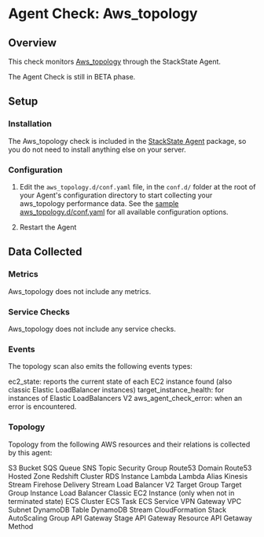# Agent Check: Aws_topology

## Overview

This check monitors [Aws_topology][1] through the StackState Agent.

The Agent Check is still in BETA phase.

## Setup

### Installation

The Aws_topology check is included in the [StackState Agent][2] package, so you do not
need to install anything else on your server.

### Configuration

1. Edit the `aws_topology.d/conf.yaml` file, in the `conf.d/` folder at the root of your
   Agent's configuration directory to start collecting your aws_topology performance data.
   See the [sample aws_topology.d/conf.yaml][2] for all available configuration options.

2. Restart the Agent

## Data Collected

### Metrics

Aws_topology does not include any metrics.

### Service Checks

Aws_topology does not include any service checks.

### Events

The topology scan also emits the following events types:

ec2_state: reports the current state of each EC2 instance found (also classic Elastic LoadBalancer instances)
target_instance_health: for instances of Elastic LoadBalancers V2
aws_agent_check_error: when an error is encountered.

### Topology

Topology from the following AWS resources and their relations is collected by this agent:

S3 Bucket
SQS Queue
SNS Topic
Security Group
Route53 Domain
Route53 Hosted Zone
Redshift Cluster
RDS Instance
Lambda
Lambda Alias
Kinesis Stream
Firehose Delivery Stream
Load Balancer V2
Target Group
Target Group Instance
Load Balancer Classic
EC2 Instance (only when not in terminated state)
ECS Cluster
ECS Task
ECS Service
VPN Gateway
VPC
Subnet
DynamoDB Table
DynamoDB Stream
CloudFormation Stack
AutoScaling Group
API Gateway Stage
API Gateway Resource
API Getaway Method

[1]: **LINK_TO_INTEGERATION_SITE**
[2]: https://github.com/StackVista/stackstate-agent-integrations/blob/master/aws_topology/stackstate_checks/aws_topology/data/conf.yaml.example
